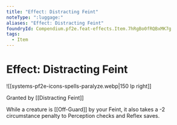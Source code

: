 ```yaml
---
title: "Effect: Distracting Feint"
noteType: ":luggage:"
aliases: "Effect: Distracting Feint"
foundryId: Compendium.pf2e.feat-effects.Item.7hRgBo0fRQBxMK7g
tags:
  - Item
---
```


# Effect: Distracting Feint
![[systems-pf2e-icons-spells-paralyze.webp|150 lp right]]

Granted by [[Distracting Feint]]

While a creature is [[Off-Guard]] by your Feint, it also takes a -2 circumstance penalty to Perception checks and Reflex saves.
